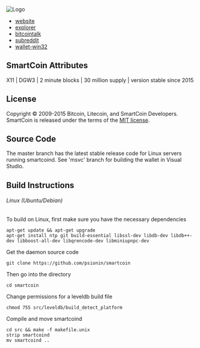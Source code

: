 ![Logo](http://smartcoin.cc/images/smartcoin2-196x196.png)

* [website](http://smartcoin.cc)
* [explorer](http://smartchain.cc)
* [bitcointalk](https://bitcointalk.org/index.php?topic=675821.0)
* [subreddit](https://www.reddit.com/r/Smartcoin_smc/)
* [wallet-win32](https://github.com/psionin/smartcoin/releases/download/0.9.1/smartcoin-0.9.1.zip)

SmartCoin Attributes
--------------------
X11 | DGW3 | 2 minute blocks | 30 million supply | version stable since 2015


License
-------
Copyright © 2009-2015 Bitcoin, Litecoin, and SmartCoin Developers. SmartCoin is released under the terms of the [MIT license](http://opensource.org/licenses/MIT).


Source Code
-----------
The master branch has the latest stable release code for Linux servers running smartcoind. See 'msvc' branch for building the wallet in Visual Studio.


Build Instructions
------------------
###### Linux (Ubuntu/Debian)  
To build on Linux, first make sure you have the necessary dependencies
```
apt-get update && apt-get upgrade
apt-get install ntp git build-essential libssl-dev libdb-dev libdb++-dev libboost-all-dev libqrencode-dev libminiupnpc-dev
```
Get the daemon source code
```
git clone https://github.com/psionin/smartcoin
```
Then go into the directory
```
cd smartcoin
```
Change permissions for a leveldb build file
```
chmod 755 src/leveldb/build_detect_platform  
```
Compile and move smartcoind
```
cd src && make -f makefile.unix
strip smartcoind
mv smartcoind ..
```
